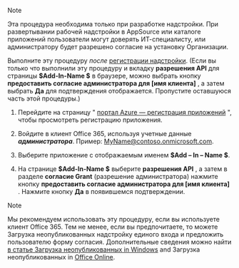
> [!NOTE]
> Эта процедура необходима только при разработке надстройки. При развертывании рабочей надстройки в AppSource или каталоге приложений пользователи могут доверять ИТ-специалисту, или администратору будет разрешено согласие на установку Организации.

Выполните эту процедуру *после* [регистрации надстройки](../develop/register-sso-add-in-aad-v2.md). (Если вы только что выполнили эту процедуру и вкладку **разрешения API** для страницы **$Add-In-Name $** в браузере, можно выбрать кнопку **предоставить согласие администратора для [имя клиента]** , а затем выбрать **Да** для подтверждения отображается. Пропустите оставшуюся часть этой процедуры.)

1. Перейдите на страницу " [портал Azure — регистрация приложений](https://go.microsoft.com/fwlink/?linkid=2083908) ", чтобы просмотреть регистрацию приложения.

1. Войдите в клиент Office 365, используя учетные данные ***администратора***. Пример: MyName@contoso.onmicrosoft.com.

1. Выберите приложение с отображаемым именем **$Add – In – Name $**.

1. На странице **$Add-In-Name $** выберите **разрешения API** , а затем в разделе **согласие Grant** (разрешение администратора) нажмите кнопку **предоставить согласие администратора для [имя клиента]** . Нажмите кнопку **Да** в появившемся подтверждении.

> [!NOTE]
> Мы рекомендуем использовать эту процедуру, если вы используете клиент Office 365. Тем не менее, если вы предпочитаете, то можете Загрузка неопубликованных надстройку единого входа и предложить пользователю форму согласия. Дополнительные сведения можно найти [в статье Загрузка неопубликованных in Windows](/office/dev/add-ins/testing/create-a-network-shared-folder-catalog-for-task-pane-and-content-add-ins) and Загрузка неопубликованных in [Office Online](/office/dev/add-ins/testing/sideload-office-add-ins-for-testing).
